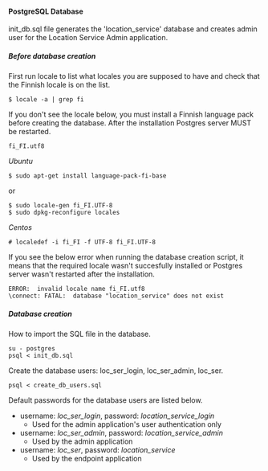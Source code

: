 #### PostgreSQL Database

init_db.sql file generates the 'location_service' database and creates admin user for the Location Service Admin application. 

##### Before database creation

First run locale to list what locales you are supposed to have and check that the Finnish locale is on the list.

```
$ locale -a | grep fi
```

If you don't see the locale below, you must install a Finnish language pack before creating the database. After the installation Postgres server MUST be restarted.

```
fi_FI.utf8
```

*Ubuntu*

```
$ sudo apt-get install language-pack-fi-base
```

or

```
$ sudo locale-gen fi_FI.UTF-8
$ sudo dpkg-reconfigure locales
```

*Centos*

```
# localedef -i fi_FI -f UTF-8 fi_FI.UTF-8
```

If you see the below error when running the database creation script, it means that the required locale wasn't succesfully installed or Postgres server wasn't restarted after the installation.

```
ERROR:  invalid locale name fi_FI.utf8
\connect: FATAL:  database "location_service" does not exist
```

##### Database creation

How to import the SQL file in the database.

```
su - postgres
psql < init_db.sql
```

Create the database users: loc_ser_login, loc_ser_admin, loc_ser.

```
psql < create_db_users.sql
```

Default passwords for the database users are listed below.

* username: _loc_ser_login_, password: _location_service_login_
  * Used for the admin application's user authentication only
* username: _loc_ser_admin_, password: _location_service_admin_
  * Used by the admin application
* username: _loc_ser_, password: _location_service_
  * Used by the endpoint application

